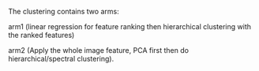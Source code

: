 The clustering contains two arms: 

arm1 (linear regression for feature ranking then hierarchical clustering with the ranked features) 

arm2 (Apply the whole image feature, PCA first then do hierarchical/spectral clustering).
